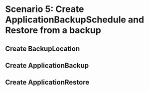 # Scenario 5: Create ApplicationBackupSchedule and Restore from a backup

## Create BackupLocation

## Create ApplicationBackup

## Create ApplicationRestore

